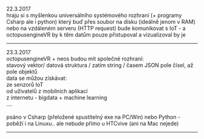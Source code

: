 
22.3.2017<br />
hraju si s myšlenkou universálního systémového rozhraní (+ programy Csharp ale i python) který buď přes soubor na disku (ideálně jenom v RAM) nebo na vzdáleném serveru (HTTP request) bude komunikovat s IoT - a octopusengineVR by k těm datům pouze přistupoval a vizualizoval by je 
<br /><hr />
23.3.2017<br />
octopusengineVR + neos budou mít společné rozhraní:<br />
stavový vektor/ datová struktura / zatím string / časem JSON pole čísel, až pole objektů<br />
data se můžou získávat:<br />
ze senzorů IoT<br />
od uživatelů z mobilních aplikací<br />
z internetu - bigdata + machine learning<br />
....<br />
<br />
psáno v Csharp (přeložené spustitelný exe na PC/Win) nebo Python - poběží i na Linuxu.. ale nebude přímo u HTCvive (ani na Mac nejede)<br /><hr />
